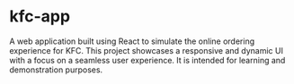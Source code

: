 # kfc-app
A  web application built using React to simulate the online ordering experience for KFC. This project showcases a responsive and dynamic UI with a focus on a seamless user experience. It is intended for learning and demonstration purposes.

